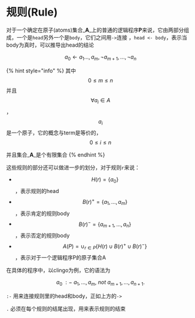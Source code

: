 # 规则(Rule)

对于一个确定在原子(atoms)集合_**A**_上的普通的逻辑程序**P**来说，它由两部分组成，一个是`head`另外一个是`body`，它们之间用`->`连接 ，`head <- body`，表示当body为真时，可以推导出head的结论

$$a_0←a_1...,a_m,¬a_{m+1},...,¬a_n$$

{% hint style="info" %}
其中$$0≤m≤n$$并且$$∀a_i∈A$$ ，$$a_i$$是一个原子，它的概念与term是等价的，$$0≤i≤n$$

并且集合_**A**_是个有限集合
{% endhint %}

这些规则的部分还可以做进一步的划分，对于规则`r`来说：

* $$H(r) = \{a_0\}$$，表示规则的head
* $$B(r)^+ = \{a_1, ...,a_m\}$$，表示肯定的规则body
* $$B(r)^- = \{a_{m+1}, ..., a_n\}$$，表示否定的规则body
* $$A(P) = \cup_{r\in P}\{H(r)\cup B(r)^+ \cup B(r)^-\}$$，表示对于一个逻辑程序P的原子集合A

在具体的程序中，以clingo为例，它的语法为

$$
a_0\ :- \ a_1,..., a_m,\ not 
\ a_{m+1}, ..., a_{n+1}.
$$

`:-` 用来连接规则里的head和body，正如上方的`->`

`.` 必须在每个规则的结尾出现，用来表示规则的结束

